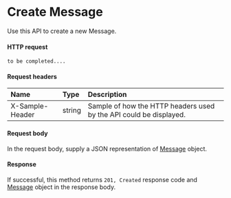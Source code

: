 # Create Message

Use this API to create a new Message.
#### HTTP request
```http
to be completed....
```
#### Request headers
| Name       | Type | Description|
|:---------------|:--------|:----------|
| X-Sample-Header  | string  | Sample of how the HTTP headers used by the API could be displayed.|

#### Request body
In the request body, supply a JSON representation of [Message]('../api/message.md') object.


#### Response
If successful, this method returns `201, Created` response code and [Message](../resources/message.md) object in the response body.
